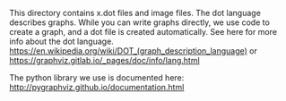 This directory contains x.dot files and image files.
The dot language describes graphs. While you can write graphs directly,
we use code to create a graph, and a dot file is created automatically.
See here for more info about the dot language.
   https://en.wikipedia.org/wiki/DOT_(graph_description_language)
   or
   https://graphviz.gitlab.io/_pages/doc/info/lang.html
   
The python library we use is documented here:
   http://pygraphviz.github.io/documentation.html 